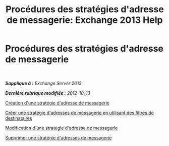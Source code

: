 ﻿---
title: "Procédures des stratégies d'adresse de messagerie: Exchange 2013 Help"
TOCTitle: Procédures des stratégies d'adresse de messagerie
ms:assetid: 7b49b51d-265e-4857-a283-4368e858f8a5
ms:mtpsurl: https://technet.microsoft.com/fr-fr/library/Aa998940(v=EXCHG.150)
ms:contentKeyID: 50478529
ms.date: 04/24/2018
mtps_version: v=EXCHG.150
ms.translationtype: HT
---

# Procédures des stratégies d'adresse de messagerie

 

_**Sapplique à :** Exchange Server 2013_

_**Dernière rubrique modifiée :** 2012-10-13_

[Création d'une stratégie d'adresse de messagerie](create-an-email-address-policy-exchange-2013-help.md)

[Créer une stratégie d'adresses de messagerie en utilisant des filtres de destinataires](create-an-email-address-policy-by-using-recipient-filters-exchange-2013-help.md)

[Modification d'une stratégie d'adresse de messagerie](edit-an-email-address-policy-exchange-2013-help.md)

[Supprimer une stratégie d'adresses de messagerie](remove-an-email-address-policy-exchange-2013-help.md)

